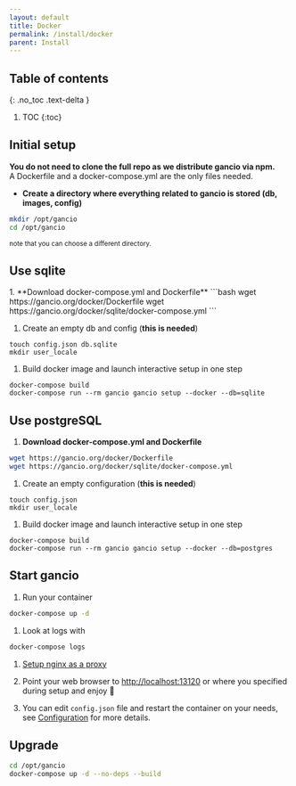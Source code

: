 ```yaml
---
layout: default
title: Docker
permalink: /install/docker
parent: Install
---
```

## Table of contents
{: .no_toc .text-delta }

1. TOC
{:toc}

## Initial setup
**You do not need to clone the full repo as we distribute gancio via npm.**  
A Dockerfile and a docker-compose.yml are the only files needed.

- __Create a directory where everything related to gancio is stored (db, images, config)__
```bash
mkdir /opt/gancio
cd /opt/gancio
```
<small>note that you can choose a different directory.</small>

## Use sqlite
<div class='code-example bg-grey-lt-100' markdown="1">
1. **Download docker-compose.yml and Dockerfile**
```bash
wget https://gancio.org/docker/Dockerfile
wget https://gancio.org/docker/sqlite/docker-compose.yml
```

1. Create an empty db and config (**this is needed**)
```
touch config.json db.sqlite
mkdir user_locale
```

1. Build docker image and launch interactive setup in one step
```
docker-compose build
docker-compose run --rm gancio gancio setup --docker --db=sqlite
```
</div>

## Use postgreSQL
<div class='code-example bg-grey-lt-100' markdown="1">

1. **Download docker-compose.yml and Dockerfile**
```bash
wget https://gancio.org/docker/Dockerfile
wget https://gancio.org/docker/sqlite/docker-compose.yml
```

1. Create an empty configuration (**this is needed**)
```
touch config.json
mkdir user_locale
```

1. Build docker image and launch interactive setup in one step
```
docker-compose build
docker-compose run --rm gancio gancio setup --docker --db=postgres
```
</div>


## Start gancio

1. Run your container
```bash
docker-compose up -d
```

1. Look at logs with
```bash
docker-compose logs
```

1. [Setup nginx as a proxy](/install/nginx)

1. Point your web browser to [http://localhost:13120](http://localhost:13120) or where you specified during setup and enjoy :tada:

1. You can edit `config.json` file and restart the container on your needs, see [Configuration](/config) for more details.


## Upgrade

```bash
cd /opt/gancio
docker-compose up -d --no-deps --build
```